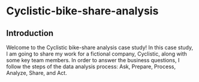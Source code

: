 # Cyclistic-bike-share-analysis

## Introduction
Welcome to the Cyclistic bike-share analysis case study! In this case study, I am going to share my work for a
fictional company, Cyclistic, along with some key team members. In order to answer the business questions, I follow the steps of the data analysis process: Ask, Prepare, Process,
Analyze, Share, and Act.
